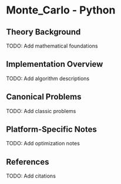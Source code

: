 # Monte_Carlo - Python

## Theory Background
TODO: Add mathematical foundations

## Implementation Overview
TODO: Add algorithm descriptions

## Canonical Problems
TODO: Add classic problems

## Platform-Specific Notes
TODO: Add optimization notes

## References
TODO: Add citations
